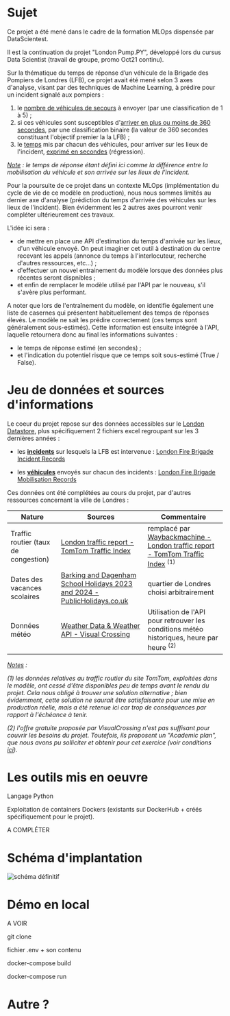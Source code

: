 # Sujet

Ce projet a été mené dans le cadre de la formation MLOps dispensée par DataScientest.

Il est la continuation du projet "London Pump.PY", développé lors du cursus Data Scientist (travail de groupe, promo Oct21 continu).

Sur la thématique du temps de réponse d’un véhicule de la Brigade des Pompiers de Londres (LFB), ce projet avait été mené selon 3 axes d'analyse, visant par des techniques de Machine Learning, à prédire  pour un incident signalé aux pompiers :

 1. le <u>nombre de véhicules de secours</u> à envoyer (par une classification de 1 à 5) ;
 2. si ces véhicules sont susceptibles d'<u>arriver en plus ou moins de 360 secondes</u>, par une classification binaire (la valeur de 360 secondes constituant l'objectif premier la la LFB) ;
 3. le <u>temps</u> mis par chacun des véhicules, pour arriver sur les lieux de l'incident, <u>exprimé en secondes</u> (régression).

*<u>Note</u> : le temps de réponse étant défini ici comme la différence entre la mobilisation du véhicule et son arrivée sur les lieux de l’incident.*

Pour la poursuite de ce projet dans un contexte MLOps (implémentation du cycle de vie de ce modèle en production), nous nous sommes limités au dernier axe d'analyse (prédiction du temps d'arrivée des véhicules sur les lieux de l'incident). Bien évidemment les 2 autres axes pourront venir compléter ultérieurement ces travaux.

L'idée ici sera :

  * de mettre en place une API d'estimation du temps d'arrivée sur les lieux, d'un véhicule envoyé. On peut imaginer cet outil à destination du centre recevant les appels (annonce du temps à l'interlocuteur, recherche d'autres ressources, etc...) ;
  * d'effectuer un nouvel entrainement du modèle lorsque des données plus récentes seront dispnibles ;
  * et enfin de remplacer le modèle utilisé par l'API par le nouveau, s'il s'avère plus performant.

A noter que lors de l'entraînement du modèle, on identifie également une liste de casernes qui présentent habituellement des temps de réponses élevés. Le modèle ne sait les prédire correctement (ces temps sont généralement sous-estimés). Cette information est ensuite intégrée à l'API, laquelle retournera donc au final les informations suivantes :

  * le temps de réponse estimé (en secondes) ;
  * et l'indication du potentiel risque que ce temps soit sous-estimé (True / False).


# Jeu de données et sources d'informations

Le coeur du projet repose sur des données accessibles sur le [London Datastore](https://data.london.gov.uk/), plus spécifiquement 2 fichiers excel regroupant sur les 3 dernières années :

  * les **<u>incidents</u>** sur lesquels la LFB est intervenue : [London Fire Brigade Incident Records](https://data.london.gov.uk/dataset/london-fire-brigade-incident-records)

  * les **<u>véhicules</u>** envoyés sur chacun des incidents : [London Fire Brigade Mobilisation Records](https://data.london.gov.uk/dataset/london-fire-brigade-mobilisation-records)


Ces données ont été complétées au cours du projet, par d'autres ressources concernant la ville de Londres :


|Nature                        |Sources                                                                                                                                                |Commentaire                                                                                                                                                                       |
|------------------------------------|-------------------------------------------------------------------------------------------------------------------------------------------------------|----------------------------------------------------------------------------------------------------------------------------------------------------------------------------------|
|Traffic routier (taux de congestion)|[London traffic report - TomTom Traffic Index](https://www.tomtom.com/traffic-index/london-traffic/)                                                   |remplacé par [Waybackmachine - London traffic report - TomTom Traffic Index](https://web.archive.org/web/20221118182654/https://www.tomtom.com/traffic-index/london-traffic/) <sup>(1)</sup> |
|Dates des vacances scolaires        |[Barking and Dagenham School Holidays 2023 and 2024 - PublicHolidays.co.uk](https://publicholidays.co.uk/school-holidays/england/barking-and-dagenham/)| quartier de Londres choisi arbitrairement
|Données météo                       |[Weather Data & Weather API - Visual Crossing](https://www.visualcrossing.com/)                                                                        |Utilisation de l'API pour retrouver les conditions météo historiques, heure par heure <sup>(2)</sup>                                                                                             |

*<u>Notes</u> :*

*(1) les données relatives au traffic routier du site TomTom, exploitées dans le modèle, ont cessé d'être disponibles peu de temps avant le rendu du projet. Cela nous obligé à trouver une solution alternative ; bien évidemment, cette solution ne saurait être satisfaisante pour une mise en production réelle, mais a été retenue ici car trop de conséquences par rapport à l'échéance à tenir.*

*(2) l'offre gratuite proposée par VisualCrossing n'est pas suffisant pour couvrir les besoins du projet. Toutefois, ils proposent un "Academic plan", que nous avons pu solliciter et obtenir pour cet exercice (voir conditions [ici](https://www.visualcrossing.com/resources/documentation/weather-data/academic-student-and-research-discounts-for-weather-data/)).*


# Les outils mis en oeuvre

Langage Python

Exploitation de containers Dockers (existants sur DockerHub + créés spécifiquement pour le projet).

A COMPLÉTER

# Schéma d'implantation

![schéma définitif](/home/gjavey/Documents/Travail/2021_Congé_reclassement/Projet_data_science/Formations_projet/04_MLOps_formation/Projet_MLOps/Diagramme_projet.drawio.png)

# Démo en local

A VOIR

git clone

fichier .env + son contenu

docker-compose build

docker-compose run

# Autre ?

